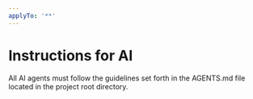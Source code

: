 ```yaml
---
applyTo: '**'
---
```


# Instructions for AI

All AI agents must follow the guidelines set forth in the AGENTS.md file located in the project root directory.